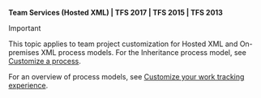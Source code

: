 

<p><b>Team Services (Hosted XML) | TFS 2017 | TFS 2015 | TFS 2013</b></p>

>[!IMPORTANT]  
>This topic applies to team project customization for Hosted XML and On-premises XML process models. For the Inheritance process model, see [Customize a process](/docs/work/process/customize-process).
>
>For an overview of process models, see [Customize your work tracking experience](/docs/work/customize/customize-work).  


